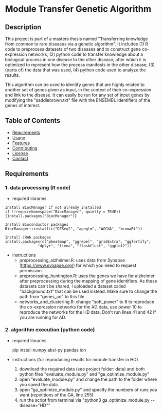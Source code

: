 # Module Transfer Genetic Algorithm

## Description
This project is part of a masters thesis named "Transferring knowledge from common to rare diseases via a genetic algorithm".
It includes (1) R code to preprocess datasets of two diseases and to construct gene co-expression networks, (2) python code to transfer knowledge about a biological process in one disease to the other disease,
after which it is optimized to represent how the process manifests in the other disease, (3) (parts of) the data that was used, (4) python code used to analyze the results.

This algorithm can be used to identify genes that are highly related to another set of genes given as input, in the context of their co-expression and link to the disease. 
It can easily be run for any set of input genes by modifying the "saddlebrown.txt" file with the ENSEMBL identifiers of the genes of interest.

## Table of Contents
- [Requirements](#requirements)
- [Usage](#usage)
- [Features](#features)
- [Contributing](#contributing)
- [License](#license)
- [Contact](#contact)

## Requirements
### 1. data processing (R code)
   * required libraries
   
    Install BiocManager if not already installed
    if (!requireNamespace("BiocManager", quietly = TRUE)) {install.packages("BiocManager")}

    Install Bioconductor packages
    BiocManager::install(c("DESeq2", "apeglm", "WGCNA", "biomaRt"))

    Install CRAN packages
    install.packages(c("pheatmap", "ggrepel", "gridExtra", "ggfortify", 
                   "dplyr", "limma", "flashClust", "ggplot2"))
* instructions
     - preprocessing_alzheimer.R: uses data from Synapse (https://www.synapse.org/) for which you need to request permission.
     - preprocessing_huntington.R: uses the genes we have for alzheimer after preprocessing during the mapping of gene identifiers. As these datasets can't be shared, I uploaded a dataset called
        "background.txt" that can be used instead. Make sure to change the path from "genes_ad" to this file.
     - networks_and_clustering.R: change "soft_power" to 8 to reproduce the co-expression networks for the AD data, use power 10 to reproduce the networks for the HD data. Don't run lines 41 and 42 if you are
       running for AD.

### 2. algorithm execution (python code)
   * required libraries
     
     pip install numpy absl-py pandas ioh
     
   * instructions (for reproducing results for module transfer in HD)
     1. download the required data (see project folder: data) and both python files "evaluate_module.py" and "ga_optimize_module.py"
     2. open "evaluate_module.py" and change the path to the folder where you saved the data.
     3. open "ga_optimize_module.py" and specify the numbers of runs you want (repetitions of the GA, line 255)
     4. run the script from terminal via "python3 ga_optimize_module.py --disease="HD""


